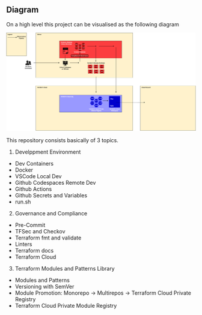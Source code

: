 ## Diagram

On a high level this project can be visualised as the following diagram

![Terraform Modules Library](../images/terraform-modules-library.drawio.png?raw=true "Terraform Modules Library")

This repository consists basically of 3 topics.

1. Develppment Environment

- Dev Containers
- Docker
- VSCode Local Dev
- Github Codespaces Remote Dev
- Github Actions
- Github Secrets and Variables
- run.sh

2. Governance and Compliance

- Pre-Commit
- TFSec and Checkov
- Terraform fmt and validate
- Linters
- Terraform docs
- Terraform Cloud

3. Terraform Modules and Patterns Library

- Modules and Patterns
- Versioning with SemVer
- Module Promotion: Monorepo -> Multirepos -> Terraform Cloud Private Registry
- Terraform Cloud Private Module Registry
